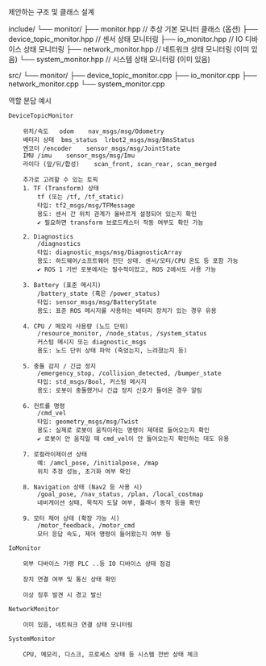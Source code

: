 제안하는 구조 및 클래스 설계

include/
└── monitor/
    ├── monitor.hpp          // 추상 기본 모니터 클래스 (옵션)
    ├── device_topic_monitor.hpp   // 센서 상태 모니터링 
    ├── io_monitor.hpp       // IO 디바이스 상태 모니터링
    ├── network_monitor.hpp  // 네트워크 상태 모니터링 (이미 있음)
    └── system_monitor.hpp   // 시스템 상태 모니터링 (이미 있음)
    
src/
└── monitor/
    ├── device_topic_monitor.cpp
    ├── io_monitor.cpp
    ├── network_monitor.cpp
    └── system_monitor.cpp

역할 분담 예시

    DeviceTopicMonitor

        위치/속도	odom	nav_msgs/msg/Odometry
        배터리 상태	bms_status	lrbot2_msgs/msg/BmsStatus
        엔코더	/encoder	sensor_msgs/msg/JointState
        IMU	/imu	sensor_msgs/msg/Imu
        라이다 (앞/뒤/합성)	scan_front, scan_rear, scan_merged

        추가로 고려할 수 있는 토픽
        1. TF (Transform) 상태
            tf (또는 /tf, /tf_static)
            타입: tf2_msgs/msg/TFMessage
            용도: 센서 간 위치 관계가 올바르게 설정되어 있는지 확인
            ✔ 필요하면 transform 브로드캐스터 작동 여부도 확인 가능

        2. Diagnostics
            /diagnostics
            타입: diagnostic_msgs/msg/DiagnosticArray
            용도: 하드웨어/소프트웨어 진단 상태. 센서/모터/CPU 온도 등 포함 가능
            ✔ ROS 1 기반 로봇에서는 필수적이었고, ROS 2에서도 사용 가능

        3. Battery (표준 메시지)
            /battery_state (혹은 /power_status)
            타입: sensor_msgs/msg/BatteryState
            용도: 표준 ROS 메시지를 사용하는 배터리 장치가 있는 경우 유용

        4. CPU / 메모리 사용량 (노드 단위)
            /resource_monitor, /node_status, /system_status
            커스텀 메시지 또는 diagnostic_msgs
            용도: 노드 단위 상태 파악 (죽었는지, 느려졌는지 등)

        5. 충돌 감지 / 긴급 정지
            /emergency_stop, /collision_detected, /bumper_state
            타입: std_msgs/Bool, 커스텀 메시지
            용도: 로봇이 충돌했거나 긴급 정지 신호가 들어온 경우 알림

        6. 컨트롤 명령
            /cmd_vel
            타입: geometry_msgs/msg/Twist
            용도: 실제로 로봇이 움직이라는 명령이 제대로 들어오는지 확인
            ✔ 로봇이 안 움직일 때 cmd_vel이 안 들어오는지 확인하는 데도 유용

        7. 로컬라이제이션 상태
            예: /amcl_pose, /initialpose, /map
            위치 추정 성능, 초기화 여부 확인

        8. Navigation 상태 (Nav2 등 사용 시)
            /goal_pose, /nav_status, /plan, /local_costmap
            네비게이션 상태, 목적지 도달 여부, 플래너 동작 등을 확인

        9. 모터 제어 상태 (확장 가능 시)
            /motor_feedback, /motor_cmd
            모터 응답 속도, 제어 명령이 들어왔는지 여부 등

    IoMonitor

        외부 디바이스 가령 PLC ..등 IO 디바이스 상태 점검

        장치 연결 여부 및 통신 상태 확인

        이상 징후 발견 시 경고 발신

    NetworkMonitor

        이미 있음, 네트워크 연결 상태 모니터링

    SystemMonitor

        CPU, 메모리, 디스크, 프로세스 상태 등 시스템 전반 상태 체크
 